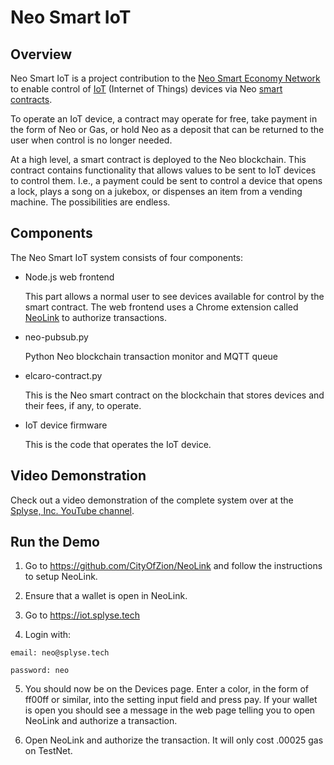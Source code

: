 # Neo Smart IoT

## Overview

Neo Smart IoT is a project contribution to the [Neo Smart Economy Network](http://neo.org) to enable control of [IoT](https://en.wikipedia.org/wiki/Internet_of_things) (Internet of Things) devices via Neo [smart contracts](http://docs.neo.org/en-us/sc/introduction.html).

To operate an IoT device, a contract may operate for free, take payment in the form of Neo or Gas, or hold Neo as a deposit that can be returned to the user when control is no longer needed.

At a high level, a smart contract is deployed to the Neo blockchain. This contract contains functionality that allows values to be sent to IoT devices to control them. I.e., a payment could be sent to control a device that opens a lock, plays a song on a jukebox, or dispenses an item from a vending machine. The possibilities are endless.


## Components

The Neo Smart IoT system consists of four components:

* Node.js web frontend

  This part allows a normal user to see devices available for control by the smart contract.
  The web frontend uses a Chrome extension called [NeoLink](https://github.com/CityOfZion/NeoLink) to authorize transactions.

* neo-pubsub.py

  Python Neo blockchain transaction monitor and MQTT queue

* elcaro-contract.py

  This is the Neo smart contract on the blockchain that stores devices and their fees, if any, to operate.


* IoT device firmware

  This is the code that operates the IoT device.


## Video Demonstration

Check out a video demonstration of the complete system over at the
[Splyse, Inc. YouTube channel](https://www.youtube.com/watch?v=GEc8gKIznYY).

  ## Run the Demo

  1. Go to https://github.com/CityOfZion/NeoLink and follow the instructions to setup NeoLink.

  2. Ensure that a wallet is open in NeoLink.

  3. Go to https://iot.splyse.tech

  4. Login with:

    email: neo@splyse.tech

    password: neo

  5. You should now be on the Devices page. Enter a color, in the form of ff00ff or similar, into the setting input field and press pay. If your wallet is open you should see a message in the web page telling you to open NeoLink and authorize a transaction.

  6. Open NeoLink and authorize the transaction. It will only cost .00025 gas on TestNet.
